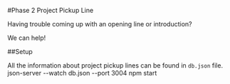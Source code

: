 
#Phase 2 Project Pickup Line

Having trouble coming up with an opening line or introduction? 

We can help! 

##Setup 

All the information about project pickup lines can be found in `db.json` file.  
json-server --watch db.json --port 3004
npm start
